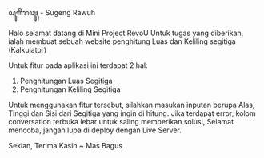 ꦱꦸꦒꦼꦁꦫꦮꦸꦃ - Sugeng Rawuh

Halo selamat datang di Mini Project RevoU 
Untuk tugas yang diberikan, ialah membuat sebuah website penghitung Luas dan Keliling segitiga (Kalkulator)

Untuk fitur pada aplikasi ini terdapat 2 hal:
1. Penghitungan Luas Segitiga
2. Penghitungan Keliling Segitiga

Untuk menggunakan fitur tersebut, silahkan masukan inputan berupa Alas, Tinggi dan Sisi dari Segitiga yang ingin di hitung. Jika terdapat error, kolom conversation terbuka lebar untuk saling memberikan solusi, Selamat mencoba, jangan lupa di deploy dengan Live Server.



Sekian, Terima Kasih
~ Mas Bagus

